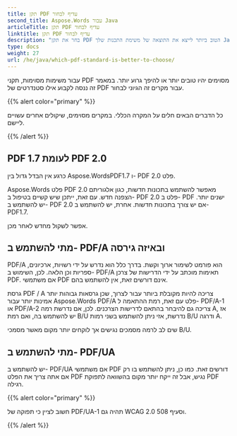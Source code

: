 ```yaml
---
title: תקן PDF עדיף לבחור
second_title: Aspose.Words עבור Java
articleTitle: תקן PDF עדיף לבחור
linktitle: תקן PDF עדיף לבחור
description: "בחר את תקן PDF הטוב ביותר לייצא את התוצאה של משימת התכנות שלך Java. תקן PDF עדיף - PDF1.7, PDF 2.0, PDF/A-1, PDF/A-2, או PDF/UA."
type: docs
weight: 27
url: /he/java/which-pdf-standard-is-better-to-choose/
---
```


עבור משימות מסוימות, תקני PDF מסוימים יהיו טובים יותר או להיפך גרוע יותר. במאמר זה ננסה לקבוע אילו סטנדרטים של PDF עבור מקרים זה הגיוני לבחור.

{{% alert color="primary" %}}

כל הדברים הבאים חלים על המקרה הכללי. במקרים מסוימים, שיקולים אחרים עשויים ליישם.

{{% /alert %}}

## PDF 1.7 לעומת PDF 2.0

כרגע אין הבדל גדול בין Aspose.WordsPDF1.7 ו- PDF 2.0 פלט.

Aspose.Words פלט PDF 2.0 מאפשר להשתמש בתכונות חדשות, כגון אלגוריתם הצפנה חדש. עם זאת, ייתכן שיש קשיים בטיפול ב- PDF 2.0 פלט ב- PDF ישנים יותר. יש להשתמש ב- PDF 2.0 אם יש צורך בתכונות חדשות. אחרת, יש להשתמש ב- PDF1.7.

אפשר לשקול מחדש לאחר מכן.

## מתי להשתמש ב- PDF/A ובאיזה גירסה

PDF/A הוא פורמט לשימור ארוך וקשת. בדרך כלל הוא נדרש על ידי רשויות, ארכיונים, ספריות וכן הלאה. לכן, השימוש ב- PDF/A תאימות מוכתב על ידי הדרישות של צרכן PDF. אם משתמשי PDF אינם דורשים זאת, אין להשתמש בהם.

גרסת PDF / A צריכה להיות מקובלת ביותר עבור לצרוך, שכן גרסאות גבוהות יותר אמינות יותר עבור Aspose.Words PDF/A פלט עם זאת, רמת ההתאמה ל- PDF/A-1 או PDF/A-2 צריכה גם להיבחר בהתאם לדרישות הצרכנים. לכן, אם נדרשת רמה A, אז יש להשתמש בה, ואם רמת B/U נדרשת, אזי ניתן להשתמש בשני רמות B/U ודרגה A.

שים לב לרמה מסמכים נגישים אך לוקחים יותר מקום מאשר מסמכי B/U.

## מתי להשתמש ב- PDF/UA

יש להשתמש ב- PDF/UA אם משתמשי PDF דורשים זאת. כמו כן, ניתן להשתמש בו רק אם אתה צריך את הפלט PDF נגיש, אבל זה ייקח יותר מקום בהשוואה לתפוקת PDF רגילה.

{{% alert color="primary" %}}

חשוב לציין כי תפוקה של PDF/UA-1 תהיה גם WCAG 2.0 וסעיף 508.

{{% /alert %}}